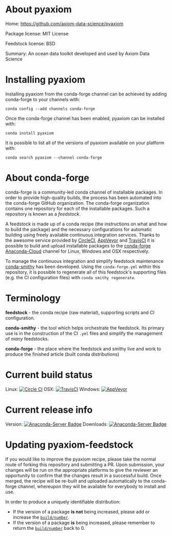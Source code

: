 About pyaxiom
=============

Home: https://github.com/axiom-data-science/pyaxiom

Package license: MIT License

Feedstock license: BSD

Summary: An ocean data toolkit developed and used by Axiom Data Science



Installing pyaxiom
==================

Installing pyaxiom from the conda-forge channel can be achieved by adding conda-forge to your channels with:

```
conda config --add channels conda-forge
```

Once the conda-forge channel has been enabled, pyaxiom can be installed with:

```
conda install pyaxiom
```

It is possible to list all of the versions of pyaxiom available on your platform with:

```
conda search pyaxiom --channel conda-forge
```


About conda-forge
=================

conda-forge is a community-led conda channel of installable packages.
In order to provide high-quality builds, the process has been automated into the
conda-forge GitHub organization. The conda-forge organization contains one repository 
for each of the installable packages. Such a repository is known as a *feedstock*.

A feedstock is made up of a conda recipe (the instructions on what and how to build
the package) and the necessary configurations for automatic building using freely
available continuous integration services. Thanks to the awesome service provided by
[CircleCI](https://circleci.com/), [AppVeyor](http://www.appveyor.com/)
and [TravisCI](https://travis-ci.org/) it is possible to build and upload installable
packages to the [conda-forge](https://anaconda.org/conda-forge)
[Anaconda-Cloud](http://docs.anaconda.org/) channel for Linux, Windows and OSX respectively.

To manage the continuous integration and simplify feedstock maintenance
[conda-smithy](http://github.com/conda-forge/conda-smithy) has been developed.
Using the ``conda-forge.yml`` within this repository, it is possible to regenerate all of
this feedstock's supporting files (e.g. the CI configuration files) with ``conda smithy regenerate``.


Terminology
===========

**feedstock** - the conda recipe (raw material), supporting scripts and CI configuration.

**conda-smithy** - the tool which helps orchestrate the feedstock.
                   Its primary use is in the construction of the CI ``.yml`` files
                   and simplify the management of *many* feedstocks.

**conda-forge** - the place where the feedstock and smithy live and work to
                  produce the finished article (built conda distributions)

Current build status
====================
Linux: [![Circle CI](https://circleci.com/gh/conda-forge/pyaxiom-feedstock.svg?style=svg)](https://circleci.com/gh/conda-forge/pyaxiom-feedstock)
OSX: [![TravisCI](https://travis-ci.org/conda-forge/pyaxiom-feedstock.svg?branch=master)](https://travis-ci.org/conda-forge/pyaxiom-feedstock) 
Windows: [![AppVeyor](https://ci.appveyor.com/api/projects/status/github/conda-forge/pyaxiom-feedstock?svg=True)](https://ci.appveyor.com/project/conda-forge/pyaxiom-feedstock/branch/master)

Current release info
====================
Version: [![Anaconda-Server Badge](https://anaconda.org/conda-forge/pyaxiom/badges/version.svg)](https://anaconda.org/conda-forge/pyaxiom)
Downloads: [![Anaconda-Server Badge](https://anaconda.org/conda-forge/pyaxiom/badges/downloads.svg)](https://anaconda.org/conda-forge/pyaxiom)


Updating pyaxiom-feedstock
==========================

If you would like to improve the pyaxiom recipe, please take the normal
route of forking this repository and submitting a PR. Upon submission, your changes will
be run on the appropriate platforms to give the reviewer an opportunity to confirm that the
changes result in a successful build. Once merged, the recipe will be re-built and uploaded
automatically to the conda-forge channel, whereupon they will be available for everybody to
install and use.

In order to produce a uniquely identifiable distribution:
 * If the version of a package **is not** being increased, please add or increase
   the [``build/number``](http://conda.pydata.org/docs/building/meta-yaml.html#build-number-and-string). 
 * If the version of a package **is** being increased, please remember to return
   the [``build/number``](http://conda.pydata.org/docs/building/meta-yaml.html#build-number-and-string)
   back to 0.
